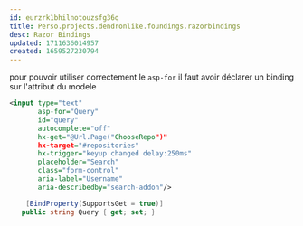 ```yaml
---
id: eurzrk1bhilnotouzsfg36q
title: Perso.projects.dendronlike.foundings.razorbindings
desc: Razor Bindings
updated: 1711636014957
created: 1659527230794
---
```

 
 pour pouvoir utiliser correctement le ```asp-for```
 il faut avoir déclarer un binding sur l'attribut du modele

```xml
<input type="text"
       asp-for="Query"
       id="query"
       autocomplete="off"
       hx-get="@Url.Page("ChooseRepo")"
       hx-target="#repositories"
       hx-trigger="keyup changed delay:250ms"
       placeholder="Search"
       class="form-control"
       aria-label="Username"
       aria-describedby="search-addon"/>
```

 ```csharp
     [BindProperty(SupportsGet = true)]
    public string Query { get; set; }
```
